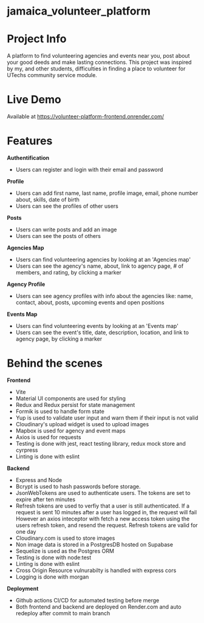 # jamaica_volunteer_platform
# Project Info
A platform to find volunteering agencies and events near you, post about your good deeds and make lasting connections. This project was inspired by my, and other students, difficulties in finding a place to volunteer for UTechs community service module.
# Live Demo
Available at https://volunteer-platform-frontend.onrender.com/
# Features
**Authentification**
* Users can register and login with their email and password

**Profile**
* Users can add first name, last name, profile image, email, phone number about, skills, date of birth
* Users can see the profiles of other users

**Posts**
* Users can write posts and add an image
* Users can see the posts of others

**Agencies Map**
* Users can find volunteering agencies by looking at an 'Agencies map'
* Users can see the agency's name, about, link to agency page, # of members, and rating, by clicking a marker

**Agency Profile**
* Users can see agency profiles with info about the agencies like: name, contact, about, posts, upcoming events and open positions

**Events Map**
* Users can find volunteering events by looking at an 'Events map'
* Users can see the event's title, date, description, location, and link to agency page, by clicking a marker

# Behind the scenes

**Frontend**
* Vite
* Material UI components are used for styling
* Redux and Redux persist for state management
* Formik is used to handle form state
* Yup is used to validate user input and warn them if their input is not valid
* Cloudinary's upload widget is used to upload images
* Mapbox is used for agency and event maps
* Axios is used for requests
* Testing is done with jest, react testing library, redux mock store and  cyrpress
* Linting is done with eslint

**Backend**
* Express and Node
* Bcrypt is used to hash passwords before storage.
* JsonWebTokens are used to authenticate users. The tokens are set to expire after ten minutes 
* Refresh tokens are used to verfiy that a user is still authenticated. If a request is sent 10 minutes after a user has logged in, the request will fail
However an axios inteceptor with fetch a new access token using the users refresh token, and resend the request. Refresh tokens are valid for one day
* Cloudinary.com is used to store images
* Non image data is stored in a PostgresDB hosted on Supabase
* Sequelize is used as the Postgres ORM
* Testing is done with node:test
* Linting is done with eslint
* Cross Origin Resource vulnurabilty is handled with express cors
* Logging is done with morgan


**Deployment**
* Github actions CI/CD for automated testing before merge
* Both frontend and backend are deployed on Render.com and auto redeploy after commit to main branch




